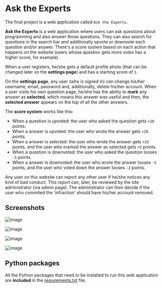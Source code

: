# Ask the Experts

The final project is a web application called `Ask the Experts`.

**Ask the Experts** is a web application where users can ask questions about programming and also answer those questions. They can also search for questions in the search bar and additionally upvote or downvote each question and/or answer. There's a score system based on each action that happens on the website (users whose question gets more votes has a higher score, for example). 

When a user registers, he/she gets a default profile photo (that can be changed later on the **settings page**) and has a starting score of `1`.

On the **settings page**, any user (who is signed in) can change his/her username, email, password and, additionally, delete his/her account. When a user visits his own question page, he/she has the ability to **mark** any answer as **selected**, which means this answer was useful and then, the **selected answer** appears on the top of all the other answers.

The **score system** works like this:
- When a question is upvoted: the user who asked the question gets `+20` points.
- When a answer is upvoted: the user who wrote the answer gets `+20` points.
- When a answer is selected: the user who wrote the answer gets `+25` points, and the user who marked the answer as selected gets `+5` points.
- When a question is downvoted: the user who asked the question looses `-5` points.
- When a answer is downvoted: the user who wrote the answer looses `-5` points, and the user who voted down the answer looses `-2` points.

Any user on this website can report any other user if he/she notices any kind of bad conduct. This *report* can, later, be reviewed by the site administrator (via admin page). The administrator can then decide if the user who commited the 'infraction' should have his/her account removed.
## Screenshots

![image](https://user-images.githubusercontent.com/66797203/104956063-1ebdce00-59aa-11eb-9a4f-bded722d3496.png)

![image](https://user-images.githubusercontent.com/66797203/104955874-b111a200-59a9-11eb-9c19-cbd0e3c0030b.png)

![image](https://user-images.githubusercontent.com/66797203/104955960-e4ecc780-59a9-11eb-949a-1d39f8b3a022.png)

![image](https://user-images.githubusercontent.com/66797203/104955937-d6061500-59a9-11eb-8b90-bd0a38cc50d0.png)

## Python packages

All the Python packages that need to be installed to run this web application are **included** in the [requirements.txt](requirements.txt) file.
